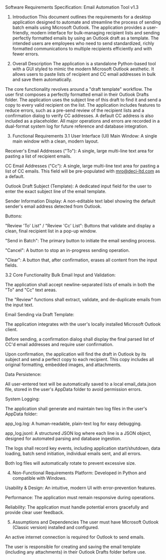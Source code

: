 Software Requirements Specification: Email Automation Tool v1.3
1. Introduction
This document outlines the requirements for a desktop application designed to automate and streamline the process of sending batch emails using Microsoft Outlook. The application provides a user-friendly, modern interface for bulk-managing recipient lists and sending perfectly formatted emails by using an Outlook draft as a template. The intended users are employees who need to send standardized, richly formatted communications to multiple recipients efficiently and with fewer errors.

2. Overall Description
The application is a standalone Python-based tool with a GUI styled to mimic the modern Microsoft Outlook aesthetic. It allows users to paste lists of recipient and CC email addresses in bulk and save them automatically.

The core functionality revolves around a "draft template" workflow. The user first composes a perfectly formatted email in their Outlook Drafts folder. The application uses the subject line of this draft to find it and send a copy to every valid recipient on the list. The application includes features to reduce errors, such as a pre-send review of the recipient lists and a confirmation dialog to verify CC addresses. A default CC address is also included as a placeholder. All major operations and errors are recorded in a dual-format system log for future reference and database integration.

3. Functional Requirements
3.1 User Interface (UI)
Main Window: A single main window with a clean, modern layout.

Receiver's Email Addresses ("To"): A single, large multi-line text area for pasting a list of recipient emails.

CC Email Addresses ("Cc"): A single, large multi-line text area for pasting a list of CC emails. This field will be pre-populated with mro@deci-ltd.com as a default.

Outlook Draft Subject (Template): A dedicated input field for the user to enter the exact subject line of the email template.

Sender Information Display: A non-editable text label showing the default sender's email address detected from Outlook.

Buttons:

"Review 'To' List" / "Review 'Cc' List": Buttons that validate and display a clean, final recipient list in a pop-up window.

"Send in Batch": The primary button to initiate the email sending process.

"Cancel": A button to stop an in-progress sending operation.

"Clear": A button that, after confirmation, erases all content from the input fields.

3.2 Core Functionality
Bulk Email Input and Validation:

The application shall accept newline-separated lists of emails in both the "To" and "Cc" text areas.

The "Review" functions shall extract, validate, and de-duplicate emails from the input text.

Email Sending via Draft Template:

The application integrates with the user's locally installed Microsoft Outlook client.

Before sending, a confirmation dialog shall display the final parsed list of CC'd email addresses and require user confirmation.

Upon confirmation, the application will find the draft in Outlook by its subject and send a perfect copy to each recipient. This copy includes all original formatting, embedded images, and attachments.

Data Persistence:

All user-entered text will be automatically saved to a local email_data.json file, stored in the user's AppData folder to avoid permission errors.

System Logging:

The application shall generate and maintain two log files in the user's AppData folder:

app_log.log: A human-readable, plain-text log for easy debugging.

app_log.jsonl: A structured JSON log where each line is a JSON object, designed for automated parsing and database ingestion.

The logs shall record key events, including application start/shutdown, data loading, batch send initiation, individual emails sent, and all errors.

Both log files will automatically rotate to prevent excessive size.

4. Non-Functional Requirements
Platform: Developed in Python and compatible with Windows.

Usability & Design: An intuitive, modern UI with error-prevention features.

Performance: The application must remain responsive during operations.

Reliability: The application must handle potential errors gracefully and provide clear user feedback.

5. Assumptions and Dependencies
The user must have Microsoft Outlook (Classic version) installed and configured.

An active internet connection is required for Outlook to send emails.

The user is responsible for creating and saving the email template (including any attachments) in their Outlook Drafts folder before use.